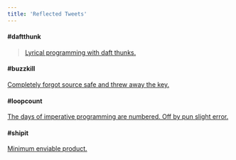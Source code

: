 ```yaml
---
title: 'Reflected Tweets'
---
```

#### #daftthunk

> <a href="https://twitter.com/philderbeast/status/1170053858644697088?ref_src=twsrc%5Etfw">Lyrical programming with daft thunks.</a>

#### #buzzkill
<a href="https://twitter.com/philderbeast/status/1156163276012761088?ref_src=twsrc%5Etfw">Completely forgot source safe and threw away the key.</a>

#### #loopcount
<a href="https://twitter.com/philderbeast/status/1153976541698637824?ref_src=twsrc%5Etfw">The days of imperative programming are numbered. Off by pun slight error.</a>

#### #shipit
<a href="https://twitter.com/philderbeast/status/1101277600159285249?ref_src=twsrc%5Etfw">Minimum enviable product.</a>
